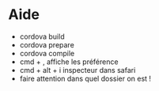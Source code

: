 # Aide
 * cordova build
 * cordova prepare
 * cordova compile
 * cmd + , affiche les préférence
 * cmd + alt + i inspecteur dans safari
* faire attention dans quel dossier on est !
